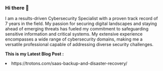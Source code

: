 ### Hi there 👋
I am a results-driven Cybersecurity Specialist with a proven track record of 7 years in the field. My passion for securing digital landscapes and staying ahead of emerging threats has fueled my commitment to safeguarding sensitive information and critical systems. My extensive experience encompasses a wide range of cybersecurity domains, making me a versatile professional capable of addressing diverse security challenges.

<b>This is my Latest Blog Post : </b> <br>
<li> https://trotons.com/saas-backup-and-disaster-recovery/ 
<!--
**plepax780/Plepax780** is a ✨ _special_ ✨ repository because its `README.md` (this file) appears on your GitHub profile.

Here are some ideas to get you started:

- 🔭 I’m currently working on ...
- 🌱 I’m currently learning ...
- 👯 I’m looking to collaborate on ...
- 🤔 I’m looking for help with ...
- 💬 Ask me about ...
- 📫 How to reach me: ...
- 😄 Pronouns: ...
- ⚡ Fun fact: ...
-->
